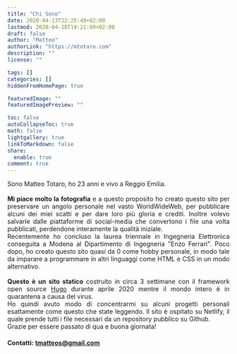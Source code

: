 ```yaml
---
title: "Chi Sono"
date: 2020-04-13T22:25:49+02:00
lastmod: 2020-04-18T19:21:09+02:00
draft: false
author: "Matteo"
authorLink: "https://mtotaro.com"
description: ""
license: ""

tags: []
categories: []
hiddenFromHomePage: true

featuredImage: ""
featuredImagePreview: ""

toc: false
autoCollapseToc: true
math: false
lightgallery: true
linkToMarkdown: false
share:
  enable: true
comment: true
---
```


<!--comment-->
<body>
<p style="text-align:justify;"> Sono Matteo Totaro, ho 23 anni e vivo a Reggio Emilia.<br><br>
<strong>Mi piace molto la fotografia</strong> e a questo proposito ho creato questo sito per preservare un angolo personale nel vasto WorldWideWeb, per pubblicare alcuni dei miei scatti e per dare loro più gloria e crediti.
Inoltre volevo salvarle dalle piattaforme di social-media che convertono i file una volta pubblicati, perdendone interamente la qualità iniziale.<br>
Recentemente ho concluso la laurea triennale in Ingegneria Elettronica conseguita a Modena al Dipartimento di Ingegneria "Enzo Ferrari".
Poco dopo, ho creato questo sito quasi da 0 come hobby personale, in modo tale da imparare a programmare in altri linguaggi come HTML e CSS in un modo alternativo.<br><br>
<strong>Questo è un sito statico</strong> costruito in circa 3 settimane con il framework open source <a href="https://gohugo.io/">Hugo</a> durante aprile 2020 mentre il mondo intero è in quarantena a causa del virus.<br>
Ho quindi avuto modo di concentrarmi su alcuni progetti personali esattamente come questo che state leggendo. Il sito è ospitato su Netlify, il quale prende tutti i file necessari da un repository pubblico su Github.<br>
Grazie per essere passato di qua e buona giornata!</p>
<h4>Contatti:
<a href="mailto:tmatteos@gmail.com">tmatteos@gmail.com</a>
</h4>
</body>